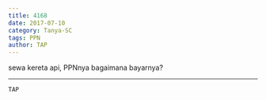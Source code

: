 ```yaml
---
title: 4168
date: 2017-07-10
category: Tanya-SC
tags: PPN
author: TAP
---
```


sewa kereta api, PPNnya bagaimana bayarnya?

---



`TAP`
